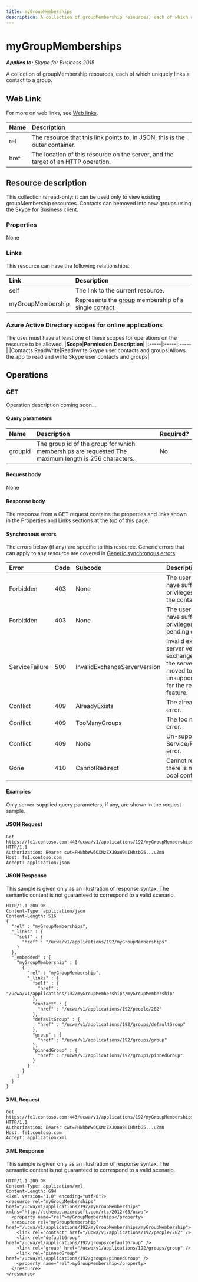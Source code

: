 ```yaml
---
title: myGroupMemberships
description: A collection of groupMembership resources, each of which uniquely links a contact to a group.
---
```


# myGroupMemberships

 _**Applies to:** Skype for Business 2015_


A collection of groupMembership resources, each of which uniquely links a contact to a group.
            

## Web Link
<a name = "sectionSection0"> </a>

For more on web links, see [Web links](WebLinks.md).


|**Name**|**Description**|
|:-----|:-----|
|rel|The resource that this link points to. In JSON, this is the outer container.|
|href|The location of this resource on the server, and the target of an HTTP operation.|

## Resource description
<a name = "sectionSection1"> </a>

This collection is read-only: it can be used only to view existing groupMembership resources. Contacts can bemoved into new groups using the Skype for Business client.

### Properties



None

### Links



This resource can have the following relationships.

|**Link**|**Description**|
|:-----|:-----|
|self|The link to the current resource.|
|myGroupMembership|Represents the [group](group_ref.md) membership of a single [contact](contact_ref.md).|

### Azure Active Directory scopes for online applications



The user must have at least one of these scopes for operations on the resource to be allowed.
|**Scope**|**Permission**|**Description**|
|:-----|:-----|:-----|
|Contacts.ReadWrite|Read/write Skype user contacts and groups|Allows the app to read and write Skype user contacts and groups|

## Operations



<a name="sectionSection2"></a>

### GET




Operation description coming soon...

#### Query parameters




|**Name**|**Description**|**Required?**|
|:-----|:-----|:-----|
|groupId|The group id of the group for which memberships are requested.The maximum length is 256 characters.|No|


#### Request body



None


#### Response body



The response from a GET request contains the properties and links shown in the Properties and Links sections at the top of this page.

#### Synchronous errors



The errors below (if any) are specific to this resource. Generic errors that can apply to any resource are covered in [Generic synchronous errors](GenericSynchronousErrors.md).

|**Error**|**Code**|**Subcode**|**Description**|
|:-----|:-----|:-----|:-----|
|Forbidden|403|None|The user does not have sufficient privileges to access the contact list.|
|Forbidden|403|None|The user does not have sufficient privileges to access pending contacts|
|ServiceFailure|500|InvalidExchangeServerVersion|Invalid exchange server version.The exchange mailbox of the server might have moved to an unsupported version for the required feature.|
|Conflict|409|AlreadyExists|The already exists error.|
|Conflict|409|TooManyGroups|The too many groups error.|
|Conflict|409|None|Un-supported Service/Resource/API error.|
|Gone|410|CannotRedirect|Cannot redirect since there is no back up pool configured.|

#### Examples



Only server-supplied query parameters, if any, are shown in the request sample.

#### JSON Request




```
Get https://fe1.contoso.com:443/ucwa/v1/applications/192/myGroupMemberships HTTP/1.1
Authorization: Bearer cwt=PHNhbWw6QXNzZXJ0aW9uIHhtbG5...uZm8
Host: fe1.contoso.com
Accept: application/json

```


#### JSON Response



This sample is given only as an illustration of response syntax. The semantic content is not guaranteed to correspond to a valid scenario.
```
HTTP/1.1 200 OK
Content-Type: application/json
Content-Length: 516
{
  "rel" : "myGroupMemberships",
  "_links" : {
    "self" : {
      "href" : "/ucwa/v1/applications/192/myGroupMemberships"
    }
  },
  "_embedded" : {
    "myGroupMembership" : [
      {
        "rel" : "myGroupMembership",
        "_links" : {
          "self" : {
            "href" : "/ucwa/v1/applications/192/myGroupMemberships/myGroupMembership"
          },
          "contact" : {
            "href" : "/ucwa/v1/applications/192/people/282"
          },
          "defaultGroup" : {
            "href" : "/ucwa/v1/applications/192/groups/defaultGroup"
          },
          "group" : {
            "href" : "/ucwa/v1/applications/192/groups/group"
          },
          "pinnedGroup" : {
            "href" : "/ucwa/v1/applications/192/groups/pinnedGroup"
          }
        }
      }
    ]
  }
}
```


#### XML Request




```
Get https://fe1.contoso.com:443/ucwa/v1/applications/192/myGroupMemberships HTTP/1.1
Authorization: Bearer cwt=PHNhbWw6QXNzZXJ0aW9uIHhtbG5...uZm8
Host: fe1.contoso.com
Accept: application/xml

```


#### XML Response



This sample is given only as an illustration of response syntax. The semantic content is not guaranteed to correspond to a valid scenario.
```
HTTP/1.1 200 OK
Content-Type: application/xml
Content-Length: 694
<?xml version="1.0" encoding="utf-8"?>
<resource rel="myGroupMemberships" href="/ucwa/v1/applications/192/myGroupMemberships" xmlns="http://schemas.microsoft.com/rtc/2012/03/ucwa">
  <property name="rel">myGroupMemberships</property>
  <resource rel="myGroupMembership" href="/ucwa/v1/applications/192/myGroupMemberships/myGroupMembership">
    <link rel="contact" href="/ucwa/v1/applications/192/people/282" />
    <link rel="defaultGroup" href="/ucwa/v1/applications/192/groups/defaultGroup" />
    <link rel="group" href="/ucwa/v1/applications/192/groups/group" />
    <link rel="pinnedGroup" href="/ucwa/v1/applications/192/groups/pinnedGroup" />
    <property name="rel">myGroupMembership</property>
  </resource>
</resource>
```


